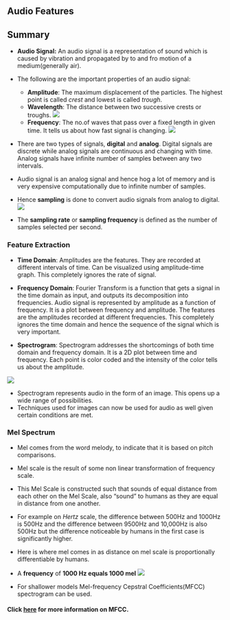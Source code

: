 ﻿## Audio Features
## Summary
* **Audio Signal:** An audio signal is a representation of sound which is caused by vibration and propagated by to and fro motion of a medium(generally air).
* The following are the important properties of an audio signal:
  * **Amplitude**: The maximum displacement of the particles. The highest point is called *crest* and lowest is called *trough*.
  * **Wavelength**: The distance between two successive crests or troughs.
![](https://cdn.analyticsvidhya.com/wp-content/uploads/2019/07/Waves-and-Communication-1.jpg)
  * **Frequency**: The no.of waves that pass over a fixed length in given time. It tells us about how fast signal is changing.
![](https://i.stack.imgur.com/y0qJV.png)

* There are two types of signals, **digital** and **analog**. Digital signals are discrete while analog signals are continuous and changing with time. Analog signals have infinite number of samples between any two intervals.
* Audio signal is an analog signal and hence hog a lot of memory and is very expensive computationally due to infinite number of samples.
* Hence **sampling** is done to convert audio signals from analog to digital.
![](https://cdn.analyticsvidhya.com/wp-content/uploads/2019/07/sampling.jpg.jpg)
* The **sampling rate** or **sampling frequency** is defined as the number of samples selected per second. 
### Feature Extraction
* **Time Domain**: Amplitudes are the features. They are recorded at different intervals of time. Can be visualized using amplitude-time graph. This completely ignores the rate of signal.

* **Frequency Domain**: Fourier Transform is a function that gets a signal in the time domain as input, and outputs its decomposition into frequencies. Audio signal is represented by amplitude as a function of frequency. It is a plot between frequency and amplitude. The features are the amplitudes recorded at different frequencies. This completely ignores the time domain and hence the sequence of the signal which is very important.

* **Spectrogram**: Spectrogram addresses the shortcomings of both time domain and frequency domain. It is a 2D plot between time and frequency. Each point is color coded and the intensity of the color tells us about the amplitude.

![](https://www.researchgate.net/profile/Achmad_Rizal4/publication/305183929/figure/fig1/AS:613869621895199@1523369331878/Bronchial-sounds-in-the-time-domain-the-frequency-domain-and-its-spectrogram-B-Signal.png)
* Spectrogram represents audio in the form of an image. This opens up a wide range of possibilities.
* Techniques used for images can now be used for audio as well given certain conditions are met.

### Mel Spectrum
* Mel comes from the word melody, to indicate that it is based on pitch comparisons. 
* Mel scale is the result of some non linear transformation of frequency scale.
* This Mel Scale is constructed such that sounds of equal distance from each other on the Mel Scale, also “sound” to humans as they are equal in distance from one another.
* For example on *Hertz* scale, the difference between 500Hz and 1000Hz is 500Hz and the difference between 9500Hz and 10,000Hz is also 500Hz but the difference noticeable by humans in the first case is significantly higher.
* Here is where mel comes in as distance on mel scale is proportionally differentiable by humans.
* A **frequency** of **1000 Hz equals 1000 mel**
![](https://in.mathworks.com/help/examples/audio/win64/ConvertBetweenMelScaleAndHzExample_01.png)

*   For shallower models Mel-frequency Cepstral Coefficients(MFCC) spectrogram can be used.

#### Click [here](http://practicalcryptography.com/miscellaneous/machine-learning/guide-mel-frequency-cepstral-coefficients-mfccs/) for more information on MFCC.

